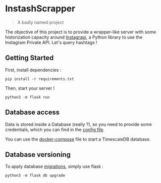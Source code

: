 # InstashScrapper

> A badly named project

The objective of this project is to provide a wrapper-like server
with some historization capacity around [Instagrapi](https://pypi.org/project/instagrapi/), a Python library 
to use the Instagram Private API. Let's query hashtags !

## Getting Started

First, install dependencies :
```shell
pip install -r requirements.txt
```

Then, start your server !

```shell
python3 -m flask run
```

## Database access

Data is stored inside a Database (really ?), so you need to
provide some credentials, which you can find in the [config file](resources/config-local.toml).

You can use the [docker-compose](dep/docker-compose.yml) file to start a TimescaleDB database.

## Database versioning

To apply database [migrations](migrations/versions), simply use flask :
```shell
python3 -m flask db upgrade
```